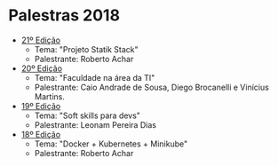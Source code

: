 # Palestras 2018

- [21º Edição](https://github.com/hackers-house-br/palestras/blob/master/palestras/2018/21_edicao.md) 
    - Tema: "Projeto Statik Stack"
    - Palestrante: Roberto Achar
- [20º Edição](https://github.com/hackers-house-br/palestras/blob/master/palestras/2018/20_edicao.md) 
    - Tema: "Faculdade na área da TI"
    - Palestrante: Caio Andrade de Sousa, Diego Brocanelli e Vinícius Martins.
- [19º Edição](https://github.com/hackers-house-br/palestras/blob/master/palestras/2018/19_edicao.md) 
    - Tema: "Soft skills para devs"
    - Palestrante: Leonam Pereira Dias
- [18º Edição](https://github.com/hackers-house-br/palestras/blob/master/palestras/2018/18_edicao.md) 
    - Tema: "Docker + Kubernetes + Minikube"
    - Palestrante: Roberto Achar
